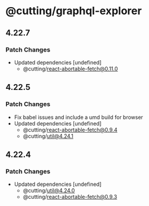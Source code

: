 # @cutting/graphql-explorer

## 4.22.7

### Patch Changes

- Updated dependencies [undefined]
  - @cutting/react-abortable-fetch@0.11.0

## 4.22.5

### Patch Changes

- Fix babel issues and include a umd build for browser
- Updated dependencies [undefined]
  - @cutting/react-abortable-fetch@0.9.4
  - @cutting/util@4.24.1

## 4.22.4

### Patch Changes

- Updated dependencies [undefined]
  - @cutting/util@4.24.0
  - @cutting/react-abortable-fetch@0.9.3
